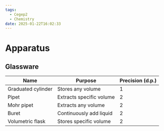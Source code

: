 ```yaml
---
tags:
  - Cegep2
  - Chemistry
date: 2025-01-22T16:02:33
---
```


# Apparatus

## Glassware

| Name               | Purpose                  | Precision (d.p.) |
| ------------------ | ------------------------ | ---------------- |
| Graduated cylinder | Stores any volume        | 1                |
| Pipet              | Extracts specific volume | 2                |
| Mohr pipet         | Extracts any volume      | 2                |
| Buret              | Continuously add liquid  | 2                |
| Volumetric flask   | Stores specific volume   | 2                |
